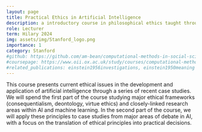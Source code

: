 ```yaml
---
layout: page
title: Practical Ethics in Artificial Intelligence
description: a introductory course in philosophical ethics taught through case studies in AI
role: Lecturer
term: Hilary 2024
img: assets/img/Stanford_logo.png
importance: 1
category: Stanford
#github: https://github.com/am-bean/computational-methods-in-social-science
#coursepage: https://www.oii.ox.ac.uk/study/courses/computational-methods-for-the-social-sciences/
#related_publications: einstein1956investigations, einstein1950meaning
---
```


This course presents current ethical issues in the development and application of artificial intelligence through a series of recent case studies. We will spend the first part of the course studying major ethical frameworks (consequentialism, deontology, virtue ethics) and closely-linked research areas within AI and machine learning. In the second part of the course, we will apply these principles to case studies from major areas of debate in AI, with a focus on the translation of ethical principles into practical decisions.